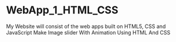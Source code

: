 # WebApp_1_HTML_CSS
My Website will consist of the web apps built on HTML5, CSS and JavaScript
Make Image slider With Animation Using HTML And CSS

